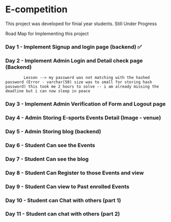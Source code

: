 # E-competition
This project was developed for finial year students. Still Under Progress

Road Map for Implementing this project 

### Day 1 - Implement Signup and login page (backend) ✅
### Day 2 - Implement Admin Login and Detail check page (Backend) 
            
            Lesson --> my password was not matching with the hashed password (Error - varchar(50) size was to small for storing hash password) this took me 2 hours to solve -- i am already missing the deadline but i can now sleep in peace 

### Day 3 - Implement Admin Verification of Form and Logout page
### Day 4 - Admin Storing E-sports Events Detail (Image - venue)
### Day 5 - Admin Storing blog (backend)
### Day 6 - Student Can see the Events 
### Day 7 - Student Can see the blog
### Day 8 - Student Can Register to those Events and view  
### Day 9 - Student Can view to Past enrolled Events 
### Day 10 - Student can Chat with others (part 1)
### Day 11 - Student can chat with others (part 2)
